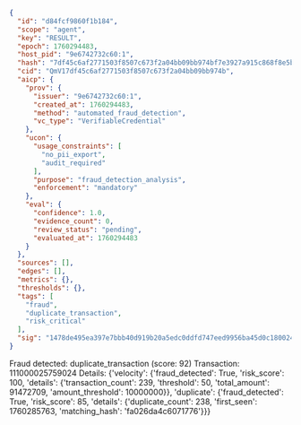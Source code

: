 ```json
{
  "id": "d84fcf9860f1b184",
  "scope": "agent",
  "key": "RESULT",
  "epoch": 1760294483,
  "host_pid": "9e6742732c60:1",
  "hash": "7df45c6af2771503f8507c673f2a04bb09bb974bf7e3927a915c868f8e5be47c",
  "cid": "QmV17df45c6af2771503f8507c673f2a04bb09bb974b",
  "aicp": {
    "prov": {
      "issuer": "9e6742732c60:1",
      "created_at": 1760294483,
      "method": "automated_fraud_detection",
      "vc_type": "VerifiableCredential"
    },
    "ucon": {
      "usage_constraints": [
        "no_pii_export",
        "audit_required"
      ],
      "purpose": "fraud_detection_analysis",
      "enforcement": "mandatory"
    },
    "eval": {
      "confidence": 1.0,
      "evidence_count": 0,
      "review_status": "pending",
      "evaluated_at": 1760294483
    }
  },
  "sources": [],
  "edges": [],
  "metrics": {},
  "thresholds": {},
  "tags": [
    "fraud",
    "duplicate_transaction",
    "risk_critical"
  ],
  "sig": "1478de495ea397e7bbb40d919b20a5edc0ddfd747eed9956ba45d0c180024882"
}
```

Fraud detected: duplicate_transaction (score: 92)
Transaction: 111000025759024
Details: {'velocity': {'fraud_detected': True, 'risk_score': 100, 'details': {'transaction_count': 239, 'threshold': 50, 'total_amount': 91472709, 'amount_threshold': 10000000}}, 'duplicate': {'fraud_detected': True, 'risk_score': 85, 'details': {'duplicate_count': 238, 'first_seen': 1760285763, 'matching_hash': 'fa026da4c6071776'}}}